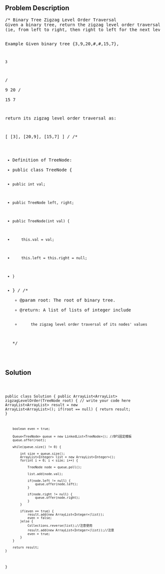 <!--
<style>
  body { font-family: Arial, sans-serif; }
  .container { max-width: 100%; margin: 0 auto; padding: 10px; }
  .comment-block { background-color: #f9f9f9; padding: 10px; border-left: 5px solid #ccc; width: 200px; margin: 20px auto; overflow-wrap: break-word; white-space: pre-wrap; }
  .code-block { background-color: #f4f4f4; padding: 10px; border: 1px solid #ddd; width: 50%; margin: 20px auto; overflow-wrap: break-word; white-space: pre-wrap; }
</style>
-->

<div class='container'>
<h2>Problem Description</h2>
<div class='comment-block'>
<pre>
/* Binary Tree Zigzag Level Order Traversal 
Given a binary tree, return the zigzag level order traversal of its nodes' values. 
(ie, from left to right, then right to left for the next level and alternate between).

Example
Given binary tree {3,9,20,#,#,15,7},

    3
   / \
  9  20
    /  \
   15   7
 

return its zigzag level order traversal as:

[
  [3],
  [20,9],
  [15,7]
]
*/
/**
 * Definition of TreeNode:
 * public class TreeNode {
 *     public int val;
 *     public TreeNode left, right;
 *     public TreeNode(int val) {
 *         this.val = val;
 *         this.left = this.right = null;
 *     }
 * }
 */
    /**
     * @param root: The root of binary tree.
     * @return: A list of lists of integer include 
     *          the zigzag level order traversal of its nodes' values 
     */
</pre>
</div>

<h2>Solution</h2>
<div class='code-block'>
<pre><code class='language-java'>

 
 
public class Solution {
    public ArrayList<ArrayList<Integer>> zigzagLevelOrder(TreeNode root) {
        // write your code here
        ArrayList<ArrayList<Integer>> result = new ArrayList<ArrayList<Integer>>();
        if(root == null) {
            return result;
        }
        
        boolean even = true; 
        
        Queue<TreeNode> queue = new LinkedList<TreeNode>(); //BFS固定模板
        queue.offer(root);
        
        while(queue.size() != 0) {
            
            int size = queue.size();
            ArrayList<Integer> list = new ArrayList<Integer>();
            for(int i = 0; i < size; i++) {
                
                TreeNode node = queue.poll();
                
                list.add(node.val);

                if(node.left != null) {
                    queue.offer(node.left);
                }
                
                if(node.right != null) {
                    queue.offer(node.right);
                }
            }
            
            if(even == true) {
                result.add(new ArrayList<Integer>(list));
                even = false;
            }else {
                Collections.reverse(list);//注意使用
                result.add(new ArrayList<Integer>(list));//注意
                even = true;
            }
        }
        
        return result;
    }
}</code></pre>
</div>
</div>
